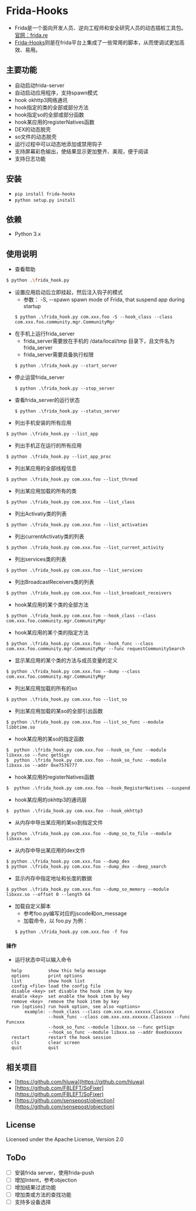 Frida-Hooks
========
- Frida是一个面向开发人员、逆向工程师和安全研究人员的动态插桩工具包。[官网：frida.re](https://github.com/frida/frida)
- [Frida-Hooks]()则是在frida平台上集成了一些常用的脚本，从而使调试更加高效、易用。

主要功能
--------
- 自动启动frida-server
- 自动启动应用程序，支持spawn模式
- hook okhttp3网络通讯
- hook指定的类的全部或部分方法
- hook指定so的全部或部分函数
- hook某应用的registerNatives函数
- DEX的动态脱壳
- so文件的动态脱壳
- 运行过程中可以动态地添加或禁用钩子
- 支持屏幕彩色输出，使结果显示更加整齐、美观，便于阅读
- 支持日志功能

安装
------------

* `pip install frida-hooks`
* `python setup.py install`

依赖
------------
- Python 3.x 


使用说明
------------
- 查看帮助
```bash
$ python .\frida_hook.py
```
- 设置应用启动后立即挂起，然后注入钩子的模式
    - 参数：  -S, --spawn         spawn mode of Frida, that suspend app during startup
    ```base
    $ python .\frida_hook.py com.xxx.foo -S --hook_class --class com.xxx.foo.community.mgr.CommunityMgr
    ```
- 在手机上运行frida_server
    - frida_server需要放在手机的 /data/local/tmp 目录下，且文件名为 frida_server
    - frida_server需要具备执行权限
    ```base
    $ python .\frida_hook.py --start_server
    ```
- 停止运营frida_server
    ```base
    $ python .\frida_hook.py --stop_server
    ```
- 查看frida_server的运行状态
    ```base
    $ python .\frida_hook.py --status_server
    ```
- 列出手机安装的所有应用
```base
$ python .\frida_hook.py --list_app
```
- 列出手机正在运行的所有应用
```base
$ python .\frida_hook.py --list_app_proc
```
- 列出某应用的全部线程信息
```base
$ python .\frida_hook.py com.xxx.foo --list_thread
```
- 列出某应用加载的所有的类
```base
$ python .\frida_hook.py com.xxx.foo --list_class
```
- 列出Activatiy类的列表
```base
$ python .\frida_hook.py com.xxx.foo --list_activaties
```
- 列出currentActivatiy类的列表
```base
$ python .\frida_hook.py com.xxx.foo --list_current_activity
```
- 列出services类的列表
```base
$ python .\frida_hook.py com.xxx.foo --list_services
```
- 列出BroadcastReceivers类的列表
```base
$ python .\frida_hook.py com.xxx.foo --list_broadcast_receivers
```
- hook某应用的某个类的全部方法
```base
$ python .\frida_hook.py com.xxx.foo --hook_class --class com.xxx.foo.community.mgr.CommunityMgr
```
- hook某应用的某个类的指定方法
```base
$ python .\frida_hook.py com.xxx.foo --hook_func --class com.xxx.foo.community.mgr.CommunityMgr --func requestCommunitySearch 
```
- 显示某应用的某个类的方法与成员变量的定义
```base
$ python .\frida_hook.py com.xxx.foo --dump --class com.xxx.foo.community.mgr.CommunityMgr
```
- 列出某应用加载的所有的so
```base
$ python .\frida_hook.py com.xxx.foo --list_so
```
- 列出某应用加载的某so的全部引出函数
```base
$ python .\frida_hook.py com.xxx.foo --list_so_func --module libbtime.so
```
- hook某应用的某so的指定函数
```base
$  python .\frida_hook.py com.xxx.foo --hook_so_func --module libxxx.so --func getSign 
$  python .\frida_hook.py com.xxx.foo --hook_so_func --module libxxx.so --addr 0xe7576777 
```
- hook某应用的registerNatives函数
```base
$  python .\frida_hook.py com.xxx.foo --hook_RegisterNatives --suspend 
```
- hook某应用的okhttp3的通讯层
```base
$  python .\frida_hook.py com.xxx.foo --hook_okhttp3 
```
- 从内存中导出某应用的某so到指定文件
```base
$ python .\frida_hook.py com.xxx.foo --dump_so_to_file --module libxxx.so
```
- 从内存中导出某应用的dex文件
```base
$ python .\frida_hook.py com.xxx.foo --dump_dex
$ python .\frida_hook.py com.xxx.foo --dump_dex --deep_search
```
- 显示内存中指定地址和长度的数据
```base
$ python .\frida_hook.py com.xxx.foo --dump_so_memory --module libxxx.so --offset 0 --length 64
```
- 加载自定义脚本
    - 参考foo.py编写对应的jscode和on_message
    - 加载命令，以 foo.py 为例：
    ```base
    $ python .\frida_hook.py com.xxx.foo -f foo 
    ```
#### 操作  
- 运行状态中可以输入命令
```text
  help          show this help message
  options       print options
  list          show hook list
  config <file> load the config file
  disable <key> set disable the hook item by key
  enable <key>  set enable the hook item by key
  remove <key>  remove the hook item by key
  run [options] run hook option, see also <options>
       example: --hook_class --class com.xxx.xxx.xxxxxx.Classxxx
                --hook_func --class com.xxx.xxx.xxxxxx.Classxxx --func Funcxxx
                --hook_so_func --module libxxx.so --func getSign
                --hook_so_func --module libxxx.so --addr 0xedxxxxxx
  restart       restart the hook session
  cls           clear screen
  quit          quit
```

相关项目
-------
- [https://github.com/hluwa](https://github.com/hluwa)
- [https://github.com/F8LEFT/SoFixer](https://github.com/F8LEFT/SoFixer)
- [https://github.com/sensepost/objection](https://github.com/sensepost/objection)

License
-------
Licensed under the Apache License, Version 2.0

ToDo
-------
- [ ] 安装frida server，使用frida-push
- [ ] 增加Intent，参考objection
- [ ] 增加结果过滤功能
- [ ] 增加类或方法的查找功能
- [ ] 支持多设备选择